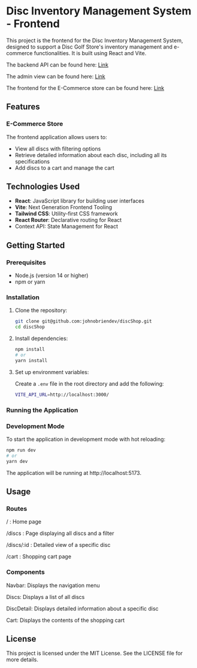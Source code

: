# Disc Inventory Management System - Frontend

This project is the frontend for the Disc Inventory Management System, designed to support a Disc Golf Store's inventory management and e-commerce functionalities. It is built using React and Vite.

The backend API can be found here: [Link](https://github.com/johnobriendev/discAPI)

The admin view can be found here: [Link](https://debonair-rounded-opinion.glitch.me/catalog)

The frontend for the E-Commerce store can be found here: [Link](https://barrysdiscs.netlify.app/)

## Features

### E-Commerce Store
The frontend application allows users to:
- View all discs with filtering options
- Retrieve detailed information about each disc, including all its specifications
- Add discs to a cart and manage the cart

## Technologies Used
- **React**: JavaScript library for building user interfaces
- **Vite**: Next Generation Frontend Tooling
- **Tailwind CSS**: Utility-first CSS framework
- **React Router**: Declarative routing for React
- Context API: State Management for React

## Getting Started

### Prerequisites

- Node.js (version 14 or higher)
- npm or yarn

### Installation

1. Clone the repository:

    ```sh
    git clone git@github.com:johnobriendev/discShop.git
    cd discShop
    ```

2. Install dependencies:

    ```sh
    npm install
    # or
    yarn install
    ```

3. Set up environment variables:

    Create a `.env` file in the root directory and add the following:

    ```sh
    VITE_API_URL=http://localhost:3000/
    ```

### Running the Application

### Development Mode

To start the application in development mode with hot reloading:

```sh
npm run dev
# or
yarn dev
```

The application will be running at http://localhost:5173.

## Usage
### Routes
/ : Home page 

/discs : Page displaying all discs and a filter

/discs/:id : Detailed view of a specific disc

/cart : Shopping cart page

### Components
Navbar: Displays the navigation menu

Discs: Displays a list of all discs

DiscDetail: Displays detailed information about a specific disc

Cart: Displays the contents of the shopping cart

## License
This project is licensed under the MIT License. See the LICENSE file for more details.
